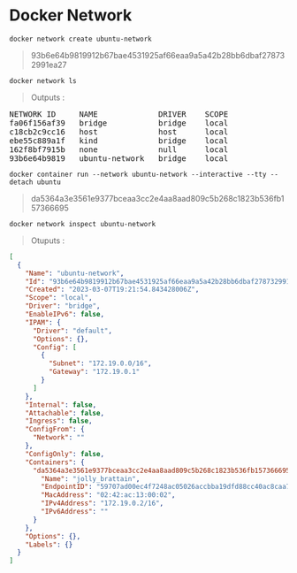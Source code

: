# Docker Network


```
docker network create ubuntu-network   
```
> 93b6e64b9819912b67bae4531925af66eaa9a5a42b28bb6dbaf278732991ea27

```
docker network ls
```
> Outputs :
<pre>
NETWORK ID     NAME             DRIVER    SCOPE
fa06f156af39   bridge           bridge    local
c18cb2c9cc16   host             host      local
ebe55c889a1f   kind             bridge    local
162f8bf7915b   none             null      local
93b6e64b9819   ubuntu-network   bridge    local
</pre>

```
docker container run --network ubuntu-network --interactive --tty --detach ubuntu
```
> da5364a3e3561e9377bceaa3cc2e4aa8aad809c5b268c1823b536fb157366695

```
docker network inspect ubuntu-network
```
> Otuputs :
```json
[
  {
    "Name": "ubuntu-network",
    "Id": "93b6e64b9819912b67bae4531925af66eaa9a5a42b28bb6dbaf278732991ea27",
    "Created": "2023-03-07T19:21:54.843428006Z",
    "Scope": "local",
    "Driver": "bridge",
    "EnableIPv6": false,
    "IPAM": {
      "Driver": "default",
      "Options": {},
      "Config": [
        {
          "Subnet": "172.19.0.0/16",
          "Gateway": "172.19.0.1"
        }
      ]
    },
    "Internal": false,
    "Attachable": false,
    "Ingress": false,
    "ConfigFrom": {
      "Network": ""
    },
    "ConfigOnly": false,
    "Containers": {
      "da5364a3e3561e9377bceaa3cc2e4aa8aad809c5b268c1823b536fb157366695": {
        "Name": "jolly_brattain",
        "EndpointID": "59707ad00ec4f7248ac05026accbba19dfd88cc40ac8caa7dad4349896d633dc",
        "MacAddress": "02:42:ac:13:00:02",
        "IPv4Address": "172.19.0.2/16",
        "IPv6Address": ""
      }
    },
    "Options": {},
    "Labels": {}
  }
]
```

